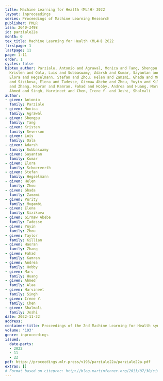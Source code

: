 ```yaml
---
title: Machine Learning for Health (ML4H) 2022
layout: inproceedings
series: Proceedings of Machine Learning Research
publisher: PMLR
issn: 2640-3498
id: parziale22a
month: 0
tex_title: Machine Learning for Health (ML4H) 2022
firstpage: 1
lastpage: 11
page: 1-11
order: 1
cycles: false
bibtex_author: Parziale, Antonio and Agrawal, Monica and Tang, Shengpu and Severson,
  Kristen and Oala, Luis and Subbaswamy, Adarsh and Kumar, Sayantan and Schoerverth,
  Elora and Hegselmann, Stefan and Zhou, Helen and Zamzmi, Ghada and Mugambi, Purity
  and Sizikova, Elena and Tadesse, Girmaw Abebe and Zhou, Yuyin and Killian, Taylor
  and Zhang, Haoran and Kamran, Fahad and Hobby, Andrea and Huang, Mars and Alaa,
  Ahmed and Singh, Harvineet and Chen, Irene Y. and Joshi, Shalmali
author:
- given: Antonio
  family: Parziale
- given: Monica
  family: Agrawal
- given: Shengpu
  family: Tang
- given: Kristen
  family: Severson
- given: Luis
  family: Oala
- given: Adarsh
  family: Subbaswamy
- given: Sayantan
  family: Kumar
- given: Elora
  family: Schoerverth
- given: Stefan
  family: Hegselmann
- given: Helen
  family: Zhou
- given: Ghada
  family: Zamzmi
- given: Purity
  family: Mugambi
- given: Elena
  family: Sizikova
- given: Girmaw Abebe
  family: Tadesse
- given: Yuyin
  family: Zhou
- given: Taylor
  family: Killian
- given: Haoran
  family: Zhang
- given: Fahad
  family: Kamran
- given: Andrea
  family: Hobby
- given: Mars
  family: Huang
- given: Ahmed
  family: Alaa
- given: Harvineet
  family: Singh
- given: Irene Y.
  family: Chen
- given: Shalmali
  family: Joshi
date: 2022-11-22
address:
container-title: Proceedings of the 2nd Machine Learning for Health symposium
volume: '193'
genre: inproceedings
issued:
  date-parts:
  - 2022
  - 11
  - 22
pdf: https://proceedings.mlr.press/v193/parziale22a/parziale22a.pdf
extras: []
# Format based on citeproc: http://blog.martinfenner.org/2013/07/30/citeproc-yaml-for-bibliographies/
---
```

